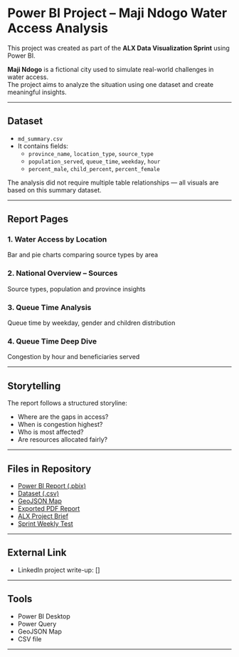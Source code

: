 # Power BI Project – Maji Ndogo Water Access Analysis

This project was created as part of the **ALX Data Visualization Sprint** using Power BI.

**Maji Ndogo** is a fictional city used to simulate real-world challenges in water access.  
The project aims to analyze the situation using one dataset and create meaningful insights.

---

##  Dataset

- `md_summary.csv` 
- It contains fields:  
  - `province_name`, `location_type`, `source_type`  
  - `population_served`, `queue_time`, `weekday`, `hour`  
  - `percent_male`, `child_percent`, `percent_female`

The analysis did not require multiple table relationships — all visuals are based on this summary dataset.

---

##  Report Pages

### 1. Water Access by Location  
Bar and pie charts comparing source types by area

### 2. National Overview – Sources  
Source types, population and province insights

### 3. Queue Time Analysis 
Queue time by weekday, gender and children distribution

### 4. Queue Time Deep Dive  
Congestion by hour and beneficiaries served

---

##  Storytelling

The report follows a structured storyline:
- Where are the gaps in access?
- When is congestion highest?
- Who is most affected?
- Are resources allocated fairly?

---

##  Files in Repository
-  [Power BI Report (.pbix)](./part1/maji_ndogo_report.pbix)
-  [Dataset (.csv)](./part1/md_summary.csv)
-  [GeoJSON Map](./part1/maji_ndogo_map.json)
-  [Exported PDF Report](./part1/report_summary.pdf)
-  [ALX Project Brief](./part1/part_1.pdf)
-  [Sprint Weekly Test](./part1/weekly_test.pdf)


---

##  External Link

- LinkedIn project write-up: []

---

##  Tools

- Power BI Desktop  
- Power Query  
- GeoJSON Map  
- CSV file 

---

